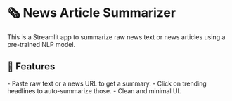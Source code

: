 <h1>
🗞️ News Article Summarizer
</h1>
<p1> This is a  Streamlit app to summarize raw news text or news articles using a pre-trained NLP model.</p1>

<h2>
   🚀 Features
</h2>
<p>
- Paste raw text or a news URL to get a summary.
- Click on trending headlines to auto-summarize those.
- Clean and minimal UI.

</p>
